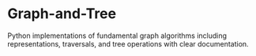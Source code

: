 # Graph-and-Tree
Python implementations of fundamental graph algorithms including representations, traversals, and tree operations with clear documentation.
